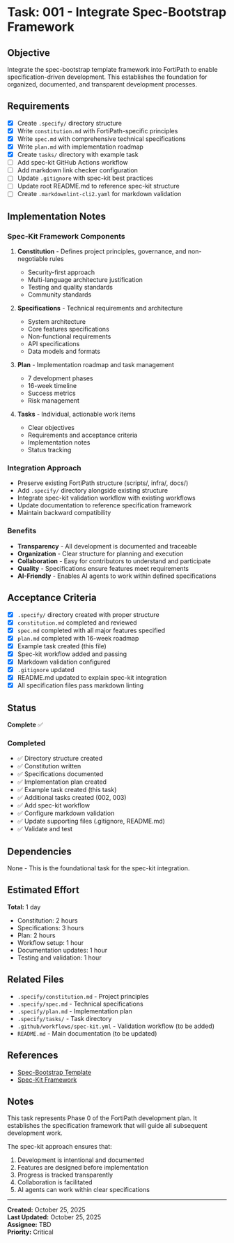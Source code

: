 # Task: 001 - Integrate Spec-Bootstrap Framework

## Objective

Integrate the spec-bootstrap template framework into FortiPath to enable specification-driven development. This establishes the foundation for organized, documented, and transparent development processes.

## Requirements

- [x] Create `.specify/` directory structure
- [x] Write `constitution.md` with FortiPath-specific principles
- [x] Write `spec.md` with comprehensive technical specifications
- [x] Write `plan.md` with implementation roadmap
- [x] Create `tasks/` directory with example task
- [ ] Add spec-kit GitHub Actions workflow
- [ ] Add markdown link checker configuration
- [ ] Update `.gitignore` with spec-kit best practices
- [ ] Update root README.md to reference spec-kit structure
- [ ] Create `.markdownlint-cli2.yaml` for markdown validation

## Implementation Notes

### Spec-Kit Framework Components

1. **Constitution** - Defines project principles, governance, and non-negotiable rules
   - Security-first approach
   - Multi-language architecture justification
   - Testing and quality standards
   - Community standards

2. **Specifications** - Technical requirements and architecture
   - System architecture
   - Core features specifications
   - Non-functional requirements
   - API specifications
   - Data models and formats

3. **Plan** - Implementation roadmap and task management
   - 7 development phases
   - 16-week timeline
   - Success metrics
   - Risk management

4. **Tasks** - Individual, actionable work items
   - Clear objectives
   - Requirements and acceptance criteria
   - Implementation notes
   - Status tracking

### Integration Approach

- Preserve existing FortiPath structure (scripts/, infra/, docs/)
- Add `.specify/` directory alongside existing structure
- Integrate spec-kit validation workflow with existing workflows
- Update documentation to reference specification framework
- Maintain backward compatibility

### Benefits

- **Transparency** - All development is documented and traceable
- **Organization** - Clear structure for planning and execution
- **Collaboration** - Easy for contributors to understand and participate
- **Quality** - Specifications ensure features meet requirements
- **AI-Friendly** - Enables AI agents to work within defined specifications

## Acceptance Criteria

- [x] `.specify/` directory created with proper structure
- [x] `constitution.md` completed and reviewed
- [x] `spec.md` completed with all major features specified
- [x] `plan.md` completed with 16-week roadmap
- [x] Example task created (this file)
- [x] Spec-kit workflow added and passing
- [x] Markdown validation configured
- [x] `.gitignore` updated
- [x] README.md updated to explain spec-kit integration
- [x] All specification files pass markdown linting

## Status

**Complete** ✅

### Completed
- ✅ Directory structure created
- ✅ Constitution written
- ✅ Specifications documented
- ✅ Implementation plan created
- ✅ Example task created (this task)
- ✅ Additional tasks created (002, 003)
- ✅ Add spec-kit workflow
- ✅ Configure markdown validation
- ✅ Update supporting files (.gitignore, README.md)
- ✅ Validate and test

## Dependencies

None - This is the foundational task for the spec-kit integration.

## Estimated Effort

**Total:** 1 day
- Constitution: 2 hours
- Specifications: 3 hours
- Plan: 2 hours
- Workflow setup: 1 hour
- Documentation updates: 1 hour
- Testing and validation: 1 hour

## Related Files

- `.specify/constitution.md` - Project principles
- `.specify/spec.md` - Technical specifications
- `.specify/plan.md` - Implementation plan
- `.specify/tasks/` - Task directory
- `.github/workflows/spec-kit.yml` - Validation workflow (to be added)
- `README.md` - Main documentation (to be updated)

## References

- [Spec-Bootstrap Template](https://github.com/PR-CYBR/spec-bootstrap/)
- [Spec-Kit Framework](https://github.com/PR-CYBR/spec-bootstrap/blob/main/.specify/spec.md)

## Notes

This task represents Phase 0 of the FortiPath development plan. It establishes the specification framework that will guide all subsequent development work.

The spec-kit approach ensures that:
1. Development is intentional and documented
2. Features are designed before implementation
3. Progress is tracked transparently
4. Collaboration is facilitated
5. AI agents can work within clear specifications

---

**Created:** October 25, 2025  
**Last Updated:** October 25, 2025  
**Assignee:** TBD  
**Priority:** Critical
